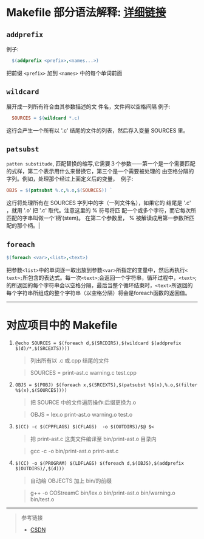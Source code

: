 #  Makefile 部分语法解释: [详细链接](https://www.cnblogs.com/wang_yb/p/3990952.html)

## `addprefix`
  例子: 
  ```makefile
    $(addprefix <prefix>,<names...>)
  ```
  把前缀 `<prefix>` 加到 `<names>` 中的每个单词前面


## `wildcard` 
  展开成一列所有符合由其参数描述的文 件名，文件间以空格间隔
  例子: 
  ```makefile
    SOURCES = $(wildcard *.c)
  ```  
  这行会产生一个所有以 '.c' 结尾的文件的列表，然后存入变量 SOURCES 里。

## `patsubst`
  `patten substitude`, 匹配替换的缩写,它需要３个参数——第一个是一个需要匹配的式样，第二个表示用什么来替换它，第三个是一个需要被处理的 由空格分隔的字列。例如，处理那个经过上面定义后的变量， 
  例子: 
  ```makefile
  OBJS = $(patsubst %.c,%.o,$(SOURCES)) `
  ```
  这行将处理所有在 SOURCES 字列中的字（一列文件名），如果它的 结尾是 '.c' ，就用 '.o' 把 '.c' 取代。注意这里的 % 符号将匹 配一个或多个字符，而它每次所匹配的字串叫做一个‘柄’(stem)。 在第二个参数里， % 被解读成用第一参数所匹配的那个柄。| 

## `foreach`
   ```makefile
   $(foreach <var>,<list>,<text>)
   ```
   把参数`<list>`中的单词逐一取出放到参数`<var>`所指定的变量中，然后再执行`< text>;`所包含的表达式。每一次`<text>`;会返回一个字符串，循环过程中，`<text>`;的所返回的每个字符串会以空格分隔，最后当整个循环结束时，`<text>`所返回的每个字符串所组成的整个字符串（以空格分隔）将会是foreach函数的返回值。

---

# 对应项目中的 Makefile
1. `@echo SOURCES = $(foreach d,$(SRCDIRS),$(wildcard $(addprefix $(d)/*,$(SRCEXTS))))`
    >列出所有以 .c 或.cpp 结尾的文件

    >SOURCES	= print-ast.c warning.c test.cpp
1. `OBJS = $(POBJ) $(foreach x,$(SRCEXTS),$(patsubst %$(x),%.o,$(filter %$(x),$(SOURCES))))`
    >把 SOURCE 中的文件遍历操作:后缀更换为.o

    >OBJS	= lex.o print-ast.o warning.o test.o
1. `$(CC) -c $(CPPFLAGS) $(CFLAGS)  -o $(OUTDIRS)/$@ $<`
    >把 print-ast.c 这类文件编译至 bin/print-ast.o 目录内

    >gcc -c    -o bin/print-ast.o print-ast.c
1. `$(CC) -o $(PROGRAM) $(LDFLAGS) $(foreach d,$(OBJS),$(addprefix $(OUTDIRS)/,$(d)))`
    >自动给 OBJECTS 加上 bin/的前缀

    >g++ -o COStreamC  bin/lex.o bin/print-ast.o bin/warning.o bin/test.o

---
>参考链接
>- [CSDN](//blog.csdn.net/occupy8/article/details/8597165?utm_source=copy )